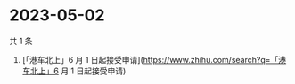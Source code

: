# 2023-05-02

共 1 条

<!-- BEGIN ZHIHUSEARCH -->
<!-- 最后更新时间 Tue May 02 2023 07:10:14 GMT+0800 (China Standard Time) -->
1. [「港车北上」6 月 1 日起接受申请](https://www.zhihu.com/search?q=「港车北上」6 月 1 日起接受申请)
<!-- END ZHIHUSEARCH -->
